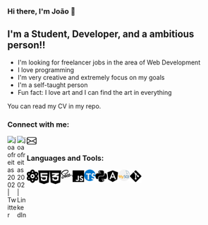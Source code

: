 ### Hi there, I'm João 👋

## I'm a Student, Developer, and a ambitious person!!

- I'm looking for freelancer jobs in the area of Web Development
- I love programming
- I'm very creative and extremely focus on my goals
- I'm a self-taught person
- Fun fact: I love art and I can find the art in everything

You can read my CV in my repo.

### Connect with me:

[<img align="left" alt="joaofreitas2002 | Twitter" width="22px" src="https://cdn.jsdelivr.net/npm/simple-icons@v3/icons/upwork.svg" />][upwork]
[<img align="left" alt="joaofreitas2002 | LinkedIn" width="22px" src="https://cdn.jsdelivr.net/npm/simple-icons@v3/icons/linkedin.svg" />][linkedin]
<!-- [<img align="left" alt="joaofreitas2002 | Instagram" width="22px" src="https://cdn.jsdelivr.net/npm/simple-icons@v3/icons/instagram.svg" />][instagram] -->
<img align="left" alt="joaofreitas2002 | Email" width="22px" src="icons/envelope.svg" />

<br />

### Languages and Tools:

<img align="left" alt="Atom" width="26px" src="icons/atom-solid.svg" />
<img align="left" alt="HTML5" width="26px" src="icons/html5-brands.svg" />
<img align="left" alt="CSS3" width="26px" src="icons/css3-alt-brands.svg" />
<img align="left" alt="Sass" width="26px" src="icons/sass-brands.svg" />
<img align="left" alt="JavaScript" width="26px" src="icons/js-brands.svg" />
<img align="left" alt="Typescript" width="26px" src="icons/typescript.svg" />
<img align="left" alt="Python" width="26px" src="icons/python-brands.svg" />
<img align="left" alt="Angular" width="26px" src="icons/angular-brands.svg" />
<img align="left" alt="MySQL" width="26px" src="icons/mysql.svg" />
<img align="left" alt="Git" width="26px" src="icons/git-alt-brands.svg" />

<br />
<br />

<!-- [instagram]: https://instagram.com/kiikinhoo -->
[linkedin]: https://www.linkedin.com/in/joaofreitas2002/
[upwork]: https://www.upwork.com/freelancers/~010306f6d3f1c716ba?viewMode=1
